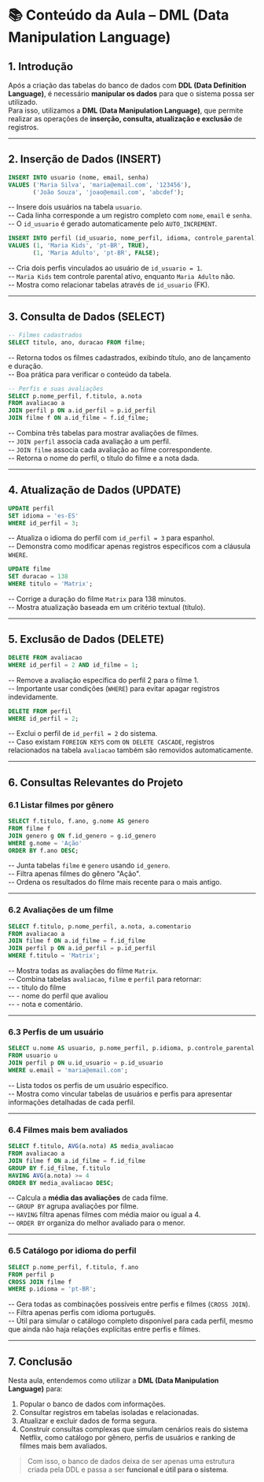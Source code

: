 # 📚 Conteúdo da Aula – DML (Data Manipulation Language)

## 1. Introdução
Após a criação das tabelas do banco de dados com **DDL (Data Definition Language)**, é necessário **manipular os dados** para que o sistema possa ser utilizado.  
Para isso, utilizamos a **DML (Data Manipulation Language)**, que permite realizar as operações de **inserção, consulta, atualização e exclusão** de registros.

---

## 2. Inserção de Dados (INSERT)

```sql
INSERT INTO usuario (nome, email, senha)
VALUES ('Maria Silva', 'maria@email.com', '123456'),
       ('João Souza', 'joao@email.com', 'abcdef');
```
-- Insere dois usuários na tabela `usuario`.  
-- Cada linha corresponde a um registro completo com `nome`, `email` e `senha`.  
-- O `id_usuario` é gerado automaticamente pelo `AUTO_INCREMENT`.

```sql
INSERT INTO perfil (id_usuario, nome_perfil, idioma, controle_parental)
VALUES (1, 'Maria Kids', 'pt-BR', TRUE),
       (1, 'Maria Adulto', 'pt-BR', FALSE);
```
-- Cria dois perfis vinculados ao usuário de `id_usuario = 1`.  
-- `Maria Kids` tem controle parental ativo, enquanto `Maria Adulto` não.  
-- Mostra como relacionar tabelas através de `id_usuario` (FK).

---

## 3. Consulta de Dados (SELECT)

```sql
-- Filmes cadastrados
SELECT titulo, ano, duracao FROM filme;
```
-- Retorna todos os filmes cadastrados, exibindo título, ano de lançamento e duração.  
-- Boa prática para verificar o conteúdo da tabela.

```sql
-- Perfis e suas avaliações
SELECT p.nome_perfil, f.titulo, a.nota
FROM avaliacao a
JOIN perfil p ON a.id_perfil = p.id_perfil
JOIN filme f ON a.id_filme = f.id_filme;
```
-- Combina três tabelas para mostrar avaliações de filmes.  
-- `JOIN perfil` associa cada avaliação a um perfil.  
-- `JOIN filme` associa cada avaliação ao filme correspondente.  
-- Retorna o nome do perfil, o título do filme e a nota dada.

---

## 4. Atualização de Dados (UPDATE)

```sql
UPDATE perfil
SET idioma = 'es-ES'
WHERE id_perfil = 3;
```
-- Atualiza o idioma do perfil com `id_perfil = 3` para espanhol.  
-- Demonstra como modificar apenas registros específicos com a cláusula `WHERE`.

```sql
UPDATE filme
SET duracao = 138
WHERE titulo = 'Matrix';
```
-- Corrige a duração do filme `Matrix` para 138 minutos.  
-- Mostra atualização baseada em um critério textual (título).

---

## 5. Exclusão de Dados (DELETE)

```sql
DELETE FROM avaliacao
WHERE id_perfil = 2 AND id_filme = 1;
```
-- Remove a avaliação específica do perfil 2 para o filme 1.  
-- Importante usar condições (`WHERE`) para evitar apagar registros indevidamente.

```sql
DELETE FROM perfil
WHERE id_perfil = 2;
```
-- Exclui o perfil de `id_perfil = 2` do sistema.  
-- Caso existam `FOREIGN KEYS` com `ON DELETE CASCADE`, registros relacionados na tabela `avaliacao` também são removidos automaticamente.

---

## 6. Consultas Relevantes do Projeto

### 6.1 Listar filmes por gênero

```sql
SELECT f.titulo, f.ano, g.nome AS genero
FROM filme f
JOIN genero g ON f.id_genero = g.id_genero
WHERE g.nome = 'Ação'
ORDER BY f.ano DESC;
```
-- Junta tabelas `filme` e `genero` usando `id_genero`.  
-- Filtra apenas filmes do gênero "Ação".  
-- Ordena os resultados do filme mais recente para o mais antigo.

---

### 6.2 Avaliações de um filme

```sql
SELECT f.titulo, p.nome_perfil, a.nota, a.comentario
FROM avaliacao a
JOIN filme f ON a.id_filme = f.id_filme
JOIN perfil p ON a.id_perfil = p.id_perfil
WHERE f.titulo = 'Matrix';
```
-- Mostra todas as avaliações do filme `Matrix`.  
-- Combina tabelas `avaliacao`, `filme` e `perfil` para retornar:  
-- - título do filme  
-- - nome do perfil que avaliou  
-- - nota e comentário.  

---

### 6.3 Perfis de um usuário

```sql
SELECT u.nome AS usuario, p.nome_perfil, p.idioma, p.controle_parental
FROM usuario u
JOIN perfil p ON u.id_usuario = p.id_usuario
WHERE u.email = 'maria@email.com';
```
-- Lista todos os perfis de um usuário específico.  
-- Mostra como vincular tabelas de usuários e perfis para apresentar informações detalhadas de cada perfil.

---

### 6.4 Filmes mais bem avaliados

```sql
SELECT f.titulo, AVG(a.nota) AS media_avaliacao
FROM avaliacao a
JOIN filme f ON a.id_filme = f.id_filme
GROUP BY f.id_filme, f.titulo
HAVING AVG(a.nota) >= 4
ORDER BY media_avaliacao DESC;
```
-- Calcula a **média das avaliações** de cada filme.  
-- `GROUP BY` agrupa avaliações por filme.  
-- `HAVING` filtra apenas filmes com média maior ou igual a 4.  
-- `ORDER BY` organiza do melhor avaliado para o menor.

---

### 6.5 Catálogo por idioma do perfil

```sql
SELECT p.nome_perfil, f.titulo, f.ano
FROM perfil p
CROSS JOIN filme f
WHERE p.idioma = 'pt-BR';
```
-- Gera todas as combinações possíveis entre perfis e filmes (`CROSS JOIN`).  
-- Filtra apenas perfis com idioma português.  
-- Útil para simular o catálogo completo disponível para cada perfil, mesmo que ainda não haja relações explícitas entre perfis e filmes.

---

## 7. Conclusão

Nesta aula, entendemos como utilizar a **DML (Data Manipulation Language)** para:

1. Popular o banco de dados com informações.
2. Consultar registros em tabelas isoladas e relacionadas.
3. Atualizar e excluir dados de forma segura.
4. Construir consultas complexas que simulam cenários reais do sistema Netflix, como catálogo por gênero, perfis de usuários e ranking de filmes mais bem avaliados.

> Com isso, o banco de dados deixa de ser apenas uma estrutura criada pela DDL e passa a ser **funcional e útil para o sistema**.


